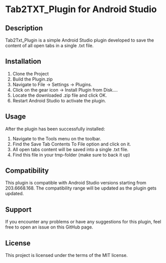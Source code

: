 # Tab2TXT_Plugin for Android Studio

## Description
Tab2Txt_Plugin is a simple Android Studio plugin developed to save the content of all open tabs in a single .txt file.

## Installation
1. Clone the Project
2. Build the Plugin.zip
3. Navigate to File -> Settings -> Plugins.
4. Click on the gear icon -> Install Plugin from Disk....
5. Locate the downloaded .zip file and click OK.
6. Restart Android Studio to activate the plugin.

## Usage
After the plugin has been successfully installed:

1. Navigate to the Tools menu on the toolbar.
2. Find the Save Tab Contents To File option and click on it.
3. All open tabs content will be saved into a single .txt file.
4. Find this file in your tmp-folder (make sure to back it up)

## Compatibility
This plugin is compatible with Android Studio versions starting from 203.6668.168. The compatibility range will be updated as the plugin gets updated.

## Support
If you encounter any problems or have any suggestions for this plugin, feel free to open an issue on this GitHub page.

## License
This project is licensed under the terms of the MIT license.
